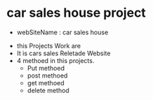 # car sales house  project
-  webSiteName : car sales house
*  this Projects Work are
*  It is cars sales Reletade Website
*  4 methoed in this projects.
   *  Put methoed
   *  post methoed
   *  get methoed
   *  delete method
  

